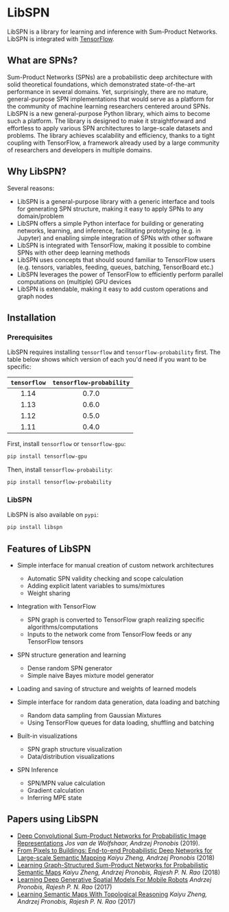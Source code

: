 
# LibSPN

LibSPN is a library for learning and inference with Sum-Product Networks. LibSPN
is integrated with [TensorFlow](http://www.tensorflow.org).

## What are SPNs?

Sum-Product Networks (SPNs) are a probabilistic deep architecture with solid theoretical foundations, which demonstrated state-of-the-art performance in several domains. Yet, surprisingly, there are no mature, general-purpose SPN implementations that would serve as a platform for the community of machine learning researchers centered around SPNs. LibSPN is a new general-purpose Python library, which aims to become such a platform. The library is designed to make it straightforward and effortless to apply various SPN architectures to large-scale datasets and problems. The library achieves scalability and efficiency, thanks to a tight coupling with TensorFlow, a framework already used by a large community of researchers and developers in multiple domains.


## Why LibSPN?

Several reasons:


* LibSPN is a general-purpose library with a generic interface and tools for generating SPN structure, making it easy to apply SPNs to any domain/problem
* LibSPN offers a simple Python interface for building or generating networks, learning, and inference, facilitating prototyping (e.g. in Jupyter) and enabling simple integration of SPNs with other software
* LibSPN is integrated with TensorFlow, making it possible to combine SPNs with other deep learning methods
* LibSPN uses concepts that should sound familiar to TensorFlow users (e.g. tensors, variables, feeding, queues, batching, TensorBoard etc.)
* LibSPN leverages the power of TensorFlow to efficiently perform parallel computations on (multiple) GPU devices
* LibSPN is extendable, making it easy to add custom operations and graph nodes

## Installation

### Prerequisites
LibSPN requires installing `tensorflow` and `tensorflow-probability` first. The table below shows
which version of each you'd need if you want to be specific:

| `tensorflow`  | `tensorflow-probability` |
|:-------------:|:------------------------:|
|      1.14     |           0.7.0          |
|      1.13     |           0.6.0          |
|      1.12     |           0.5.0          |
|      1.11     |           0.4.0          |

First, install `tensorflow` or `tensorflow-gpu`:
```bash
pip install tensorflow-gpu
```
Then, install `tensorflow-probability`:
```bash
pip install tensorflow-probability
```

### LibSPN
LibSPN is also available on `pypi`:
```bash
pip install libspn
```

Features of LibSPN
------------------


* Simple interface for manual creation of custom network architectures
  * Automatic SPN validity checking and scope calculation
  * Adding explicit latent variables to sums/mixtures
  * Weight sharing

* Integration with TensorFlow
  * SPN graph is converted to TensorFlow graph realizing specific algorithms/computations
  * Inputs to the network come from TensorFlow feeds or any TensorFlow tensors

* SPN structure generation and learning
  * Dense random SPN generator
  * Simple naive Bayes mixture model generator

* Loading and saving of structure and weights of learned models

* Simple interface for random data generation, data loading and batching
  * Random data sampling from Gaussian Mixtures
  * Using TensorFlow queues for data loading, shuffling and batching

* Built-in visualizations
  * SPN graph structure visualization
  * Data/distribution visualizations

* SPN Inference
  * SPN/MPN value calculation
  * Gradient calculation
  * Inferring MPE state


Papers using LibSPN
-------------------


* [Deep Convolutional Sum-Product Networks for Probabilistic Image Representations](https://arxiv.org/abs/1902.06155) _Jos van de Wolfshaar, Andrzej Pronobis_ (2019).
* [From Pixels to Buildings: End-to-end Probabilistic Deep Networks for Large-scale Semantic Mapping](https://arxiv.org/abs/1812.11866) _Kaiyu Zheng, Andrzej Pronobis_ (2018)
* [Learning Graph-Structured Sum-Product Networks for Probabilistic Semantic Maps](https://www.aaai.org/ocs/index.php/AAAI/AAAI18/paper/view/16923) _Kaiyu Zheng, Andrzej Pronobis, Rajesh P. N. Rao_ (2018)
* [Learning Deep Generative Spatial Models For Mobile Robots](https://ieeexplore.ieee.org/document/8202235/) _Andrzej Pronobis, Rajesh P. N. Rao_ (2017)
* [Learning Semantic Maps With Topological Reasoning](https://arxiv.org/abs/1709.08274) _Kaiyu Zheng, Andrzej Pronobis, Rajesh P. N. Rao_ (2017)
